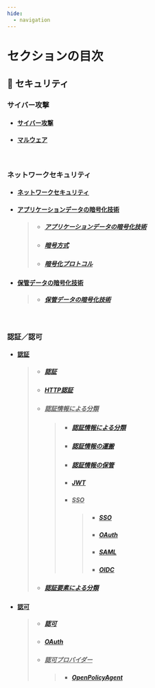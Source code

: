 ```yaml
---
hide:
  - navigation
---
```


# セクションの目次

## 🔐 セキュリティ

### サイバー攻撃

- #### [︎サイバー攻撃](https://hiroki-it.github.io/tech-notebook/security/security_cyber_attacks.html)

- #### [︎マルウェア](https://hiroki-it.github.io/tech-notebook/security/security_cyber_attacks_malware.html)

<br>

### ネットワークセキュリティ

- #### [ネットワークセキュリティ](https://hiroki-it.github.io/tech-notebook/security/security_network.html)

- #### <u>︎アプリケーションデータの暗号化技術</u>

  > - ##### [︎アプリケーションデータの暗号化技術](https://hiroki-it.github.io/tech-notebook/security/security_network_encryption_technology_packet_payload.html)
  > - ##### [︎暗号方式](https://hiroki-it.github.io/tech-notebook/security/security_network_encryption_technology_packet_payload_method.html)
  > - ##### [︎暗号化プロトコル](https://hiroki-it.github.io/tech-notebook/security/security_network_encryption_technology_packet_payload_protocol.html)

- #### <u>︎保管データの暗号化技術</u>
  > - ##### [︎保管データの暗号化技術](https://hiroki-it.github.io/tech-notebook/security/security_network_encryption_technology_storage.html)

<br>

### 認証／認可

- #### <u>認証</u>

  > - ##### [︎認証](https://hiroki-it.github.io/tech-notebook/security/security_auth_authentication.html)
  > - ##### [︎HTTP認証](https://hiroki-it.github.io/tech-notebook/security/security_auth_authentication_http.html)
  > - ##### <u>認証情報による分類</u>
  >   > - ##### [認証情報による分類](https://hiroki-it.github.io/tech-notebook/security/security_auth_authentication_credentials.html)
  >   > - ##### [認証情報の運搬](https://hiroki-it.github.io/tech-notebook/security/security_auth_authentication_credentials_carrier.html)
  >   > - ##### [認証情報の保管](https://hiroki-it.github.io/tech-notebook/security/security_auth_authentication_credentials_store.html)
  >   > - ##### [JWT](https://hiroki-it.github.io/tech-notebook/security/security_auth_authentication_credentials_jwt.html)
  >   > - ##### <u>SSO</u>
  >   >   > - ##### [SSO](https://hiroki-it.github.io/tech-notebook/security/security_auth_authentication_credentials_sso.html)
  >   >   > - ##### [OAuth](https://hiroki-it.github.io/tech-notebook/security/security_auth_authentication_credentials_sso_oauth.html)
  >   >   > - ##### [SAML](https://hiroki-it.github.io/tech-notebook/security/security_auth_authentication_credentials_sso_saml.html)
  >   >   > - ##### [OIDC](https://hiroki-it.github.io/tech-notebook/security/security_auth_authentication_credentials_sso_oidc.html)
  > - ##### [認証要素による分類](https://hiroki-it.github.io/tech-notebook/security/security_auth_authentication_factor.html)

- #### <u>認可</u>

  > - ##### [︎認可](https://hiroki-it.github.io/tech-notebook/security/security_auth_authorization.html)
  > - ##### [OAuth](https://hiroki-it.github.io/tech-notebook/security/security_auth_authorization_oauth.html)
  > - ##### <u>認可プロバイダー</u>
  >   > - ##### [OpenPolicyAgent](https://hiroki-it.github.io/tech-notebook/security/security_auth_authorization_provider_open_policy_agent.html)

<br>
